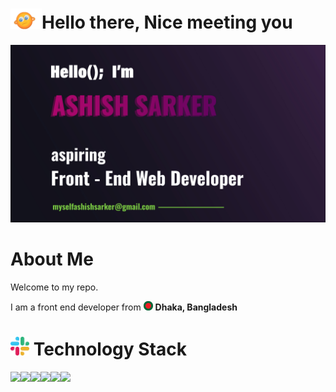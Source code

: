 <h1><img src="https://raw.githubusercontent.com/Myself-Ashish-Sarker/Myself-Ashish-Sarker/main/oh-hello.gif" width="50">Hello there, Nice meeting you</h1>
<img src="https://raw.githubusercontent.com/Myself-Ashish-Sarker/Myself-Ashish-Sarker/main/banner.jpg">

<h1>About Me</h1>
<p>Welcome to my repo.</p>
<p>I am a front end developer from <img src="https://raw.githubusercontent.com/Myself-Ashish-Sarker/Myself-Ashish-Sarker/main/flag.jpg" width="15"> <strong>Dhaka, Bangladesh</strong></p>


<h1><img src="https://raw.githubusercontent.com/Myself-Ashish-Sarker/Myself-Ashish-Sarker/main/slack.png" width="30"/> Technology Stack</h1>

<p style="display: flex">  
 <img src="https://readme-components.vercel.app/api?component=logo&fill=black&logo=react&animation=spin&svgfill=15d8fe">  
 <img src="https://readme-components.vercel.app/api?component=logo&fill=black&logo=node.js&svgfill=659b60">
 <img src="https://readme-components.vercel.app/api?component=logo&fill=black&logo=html5&svgfill=f06629">
 <img src="https://readme-components.vercel.app/api?component=logo&fill=black&logo=javascript&svgfill=f6df1c">
 <img src="https://readme-components.vercel.app/api?component=logo&fill=black&logo=CSS3&svgfill=028dd1">
 <img src="https://readme-components.vercel.app/api?component=logo&fill=black&logo=github">
</p>
